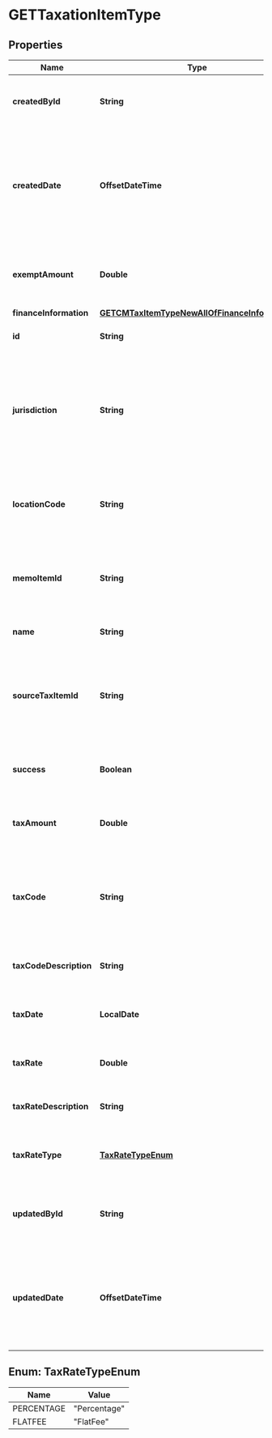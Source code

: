 

# GETTaxationItemType


## Properties

| Name | Type | Description | Notes |
|------------ | ------------- | ------------- | -------------|
|**createdById** | **String** | The ID of the Zuora user who created the taxation item.   |  [optional] |
|**createdDate** | **OffsetDateTime** | The date and time when the taxation item was created in the Zuora system, in &#x60;yyyy-mm-dd hh:mm:ss&#x60; format.  |  [optional] |
|**exemptAmount** | **Double** | The calculated tax amount excluded due to the exemption.  |  [optional] |
|**financeInformation** | [**GETCMTaxItemTypeNewAllOfFinanceInformation**](GETCMTaxItemTypeNewAllOfFinanceInformation.md) |  |  [optional] |
|**id** | **String** | The ID of the taxation item.  |  [optional] |
|**jurisdiction** | **String** | The jurisdiction that applies the tax or VAT. This value is typically a state, province, county, or city.  |  [optional] |
|**locationCode** | **String** | The identifier for the location based on the value of the &#x60;taxCode&#x60; field.   |  [optional] |
|**memoItemId** | **String** | The ID of the credit or debit memo associated with the taxation item.  |  [optional] |
|**name** | **String** | The name of the taxation item.  |  [optional] |
|**sourceTaxItemId** | **String** | The ID of the taxation item of the invoice, which the credit or debit memo is created from.  |  [optional] |
|**success** | **Boolean** | Returns &#x60;true&#x60; if the request was processed successfully. |  [optional] |
|**taxAmount** | **Double** | The amount of the tax applied to the credit or debit memo.  |  [optional] |
|**taxCode** | **String** | The tax code identifies which tax rules and tax rates to apply to a specific credit or debit memo.  |  [optional] |
|**taxCodeDescription** | **String** | The description of the tax code.  |  [optional] |
|**taxDate** | **LocalDate** | The date when the tax is applied to the credit or debit memo.  |  [optional] |
|**taxRate** | **Double** | The tax rate applied to the credit or debit memo.  |  [optional] |
|**taxRateDescription** | **String** | The description of the tax rate.  |  [optional] |
|**taxRateType** | [**TaxRateTypeEnum**](#TaxRateTypeEnum) | The type of the tax rate applied to the credit or debit memo.  |  [optional] |
|**updatedById** | **String** | The ID of the Zuora user who last updated the taxation item.  |  [optional] |
|**updatedDate** | **OffsetDateTime** | The date and time when the taxation item was last updated, in &#x60;yyyy-mm-dd hh:mm:ss&#x60; format.   |  [optional] |



## Enum: TaxRateTypeEnum

| Name | Value |
|---- | -----|
| PERCENTAGE | &quot;Percentage&quot; |
| FLATFEE | &quot;FlatFee&quot; |



